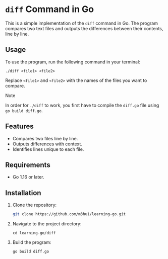 # `diff` Command in Go

This is a simple implementation of the `diff` command in Go. The program compares two text files and outputs the differences between their contents, line by line.

## Usage

To use the program, run the following command in your terminal:

```
./diff <file1> <file2>
```

Replace `<file1>` and `<file2>` with the names of the files you want to compare.

> [!NOTE]
> In order for `./diff` to work, you first have to compile the `diff.go` file using `go build diff.go`.

## Features

- Compares two files line by line.
- Outputs differences with context.
- Identifies lines unique to each file.

## Requirements

- Go 1.16 or later.

## Installation

1. Clone the repository:
   ```sh
   git clone https://github.com/m3hu1/learning-go.git
   ```
2. Navigate to the project directory:
   ```
   cd learning-go/diff
   ```
3. Build the program:
   ```sh
   go build diff.go
   ```

